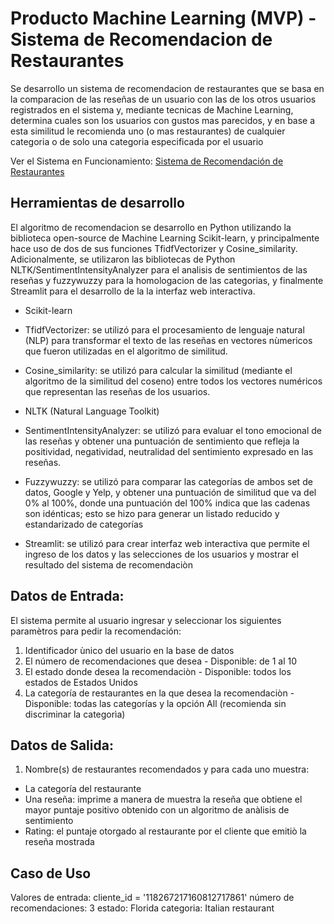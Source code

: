 
# Producto Machine Learning (MVP) - Sistema de Recomendacion de Restaurantes

Se desarrollo un sistema de recomendacion de  restaurantes que se basa en la comparacion de las reseñas de un usuario con las de los otros usuarios registrados en el sistema y, mediante tecnicas de Machine Learning, determina cuales son los usuarios con gustos mas parecidos, y en base a esta similitud le recomienda uno (o mas restaurantes) de cualquier categoria o de solo una categoria especificada por el usuario

Ver el Sistema en Funcionamiento: [Sistema de Recomendación de Restaurantes](https://pfyelpml-upkwe29phjyawezvqffu6s.streamlit.app/)

## Herramientas de desarrollo 

El algoritmo de recomendacion se desarrollo en Python utilizando la biblioteca open-source de Machine Learning Scikit-learn, y principalmente hace uso de dos de sus funciones TfidfVectorizer y Cosine_similarity. Adicionalmente, se utilizaron las bibliotecas de Python NLTK/SentimentIntensityAnalyzer para el analisis de sentimientos de las reseñas y fuzzywuzzy para la homologacion de las categorias, y finalmente Streamlit para el desarrollo de la la interfaz web interactiva.

- Scikit-learn 
- TfidfVectorizer: se utilizó para el procesamiento de lenguaje natural (NLP) para transformar el texto de las reseñas en vectores nùmericos que fueron utilizadas en el algoritmo de similitud.
- Cosine_similarity: se utilizó para calcular la similitud (mediante el algoritmo de la similitud del coseno) entre todos los vectores numéricos que representan las reseñas de los usuarios.

- NLTK (Natural Language Toolkit)
- SentimentIntensityAnalyzer: se utilizó para evaluar el tono emocional de las reseñas y obtener una puntuación de sentimiento que refleja la positividad, negatividad, neutralidad del sentimiento expresado en las reseñas.

- Fuzzywuzzy: se utilizó para comparar las categorías de ambos set de datos, Google y Yelp, y obtener una puntuación de similitud que va del 0% al 100%, donde una puntuación del 100% indica que las cadenas son idénticas; esto se hizo para generar un listado reducido y estandarizado de categorías 

- Streamlit: se utilizó para crear interfaz web interactiva que permite el ingreso de los datos y las selecciones de los usuarios y mostrar el resultado del sistema de recomendaciòn  

## Datos de Entrada:
El sistema permite al usuario ingresar y seleccionar los siguientes paramètros para pedir la recomendación:
1. Identificador ùnico del usuario en la base de datos
2. El número de recomendaciones que desea - Disponible: de 1 al 10
3. El estado donde desea la recomendaciòn - Disponible: todos los estados de Estados Unidos 
4. La categoría de restaurantes en la que desea la recomendaciòn - Disponible: todas las categorías y la opción All (recomienda sin discriminar la categorìa)     

## Datos de Salida:
1. Nombre(s) de restaurantes recomendados y para cada uno muestra:
- La categoría del restaurante
- Una reseña: imprime a manera de muestra la reseña que obtiene el mayor puntaje positivo obtenido con un algoritmo de anàlisis de sentimiento 
- Rating: el puntaje otorgado al restaurante por el cliente que emitiò la reseña mostrada 

## Caso de Uso
Valores de entrada:
cliente_id = '118267217160812717861'
número de recomendaciones: 3
estado: Florida
categoria: Italian restaurant

